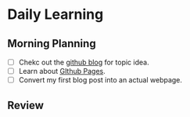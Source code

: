 # Daily Learning

## Morning Planning

- [ ] Chekc out the [github blog](https://github.blog/) for topic idea.
- [ ] Learn about [GIthub Pages](https://skills.github.com/#first-day-on-gitgub).
- [ ] Convert my first blog post into an actual webpage.

## Review
